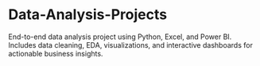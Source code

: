 # Data-Analysis-Projects
End-to-end data analysis project using Python, Excel, and Power BI. Includes data cleaning, EDA, visualizations, and interactive dashboards for actionable business insights.  
